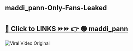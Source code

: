 
 ## maddi_pann-Only-Fans-Leaked

# <h2><a href="https://clipsfans.com/maddi_pann&ref=git">🔗 Click to LINKS ⏩⏩ 👉 🟢 maddi_pann </a></h2>

<a href="https://clipsfans.com/maddi_pann&ref=git" rel="nofollow" data-target="animated-image.originalLink"><img src="https://i.ibb.co.com/xMMVF88/686577567.gif" alt="Viral Video Original" style="max-width: 100%; display: inline-block;" data-target="animated-image.originalImage"></a>
